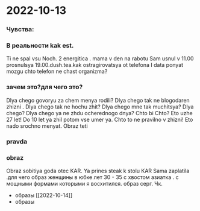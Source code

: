 # 2022-10-13
### Чувства:
### В реальности kak est. 
Ti ne spal vsu Noch. 2 energitica . mama v den na rabotu  Sam usnul v 11.00 prosnulsya 19.00.dush.tea.kak ostragirovatsya ot telefona  I data ponyat mozgu chto telefon ne chast organizma? 
### зачем это?для чего это?
Dlya chego govoryu za chem menya rodili? Dlya chego tak ne blogodaren zhizni . Dlya chego tak ne hochu zhit? Dlya chego mne tak muchitsya? Dlya chego? Dlya chego ya ne zhdu ocherednogo dnya? Chto bi  Chto? Eto uzhe 27 let! Do 10 let ya zhil potom vse umer ya. Chto to ne pravilno v zhizni! Eto nado srochno menyat. Obraz teti 
### pravda
### obraz 
Obraz sobitiya goda otec KAR. Ya prines steak k stolu  KAR Sama zaplatila .для чего образ женщины в юбке лет 30 - 35 с хвостом азиатка . с мощными формами которыми я восхитился.
образ серг. Чк. 
- образы
[[2022-10-14]]
- образы